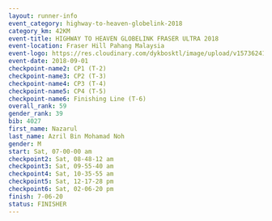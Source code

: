 ```yaml
---
layout: runner-info 
event_category: highway-to-heaven-globelink-2018 
category_km: 42KM 
event-title: HIGHWAY TO HEAVEN GLOBELINK FRASER ULTRA 2018 
event-location: Fraser Hill Pahang Malaysia 
event-logo: https://res.cloudinary.com/dykbosktl/image/upload/v1573624145/Logo/download_nnzjlh.png 
event-date: 2018-09-01 
checkpoint-name2: CP1 (T-2) 
checkpoint-name3: CP2 (T-3) 
checkpoint-name4: CP3 (T-4) 
checkpoint-name5: CP4 (T-5) 
checkpoint-name6: Finishing Line (T-6) 
overall_rank: 59
gender_rank: 39
bib: 4027
first_name: Nazarul
last_name: Azril Bin Mohamad Noh
gender: M
start: Sat, 07-00-00 am
checkpoint2: Sat, 08-48-12 am
checkpoint3: Sat, 09-55-40 am
checkpoint4: Sat, 10-35-55 am
checkpoint5: Sat, 12-17-28 pm
checkpoint6: Sat, 02-06-20 pm
finish: 7-06-20
status: FINISHER
---
```

